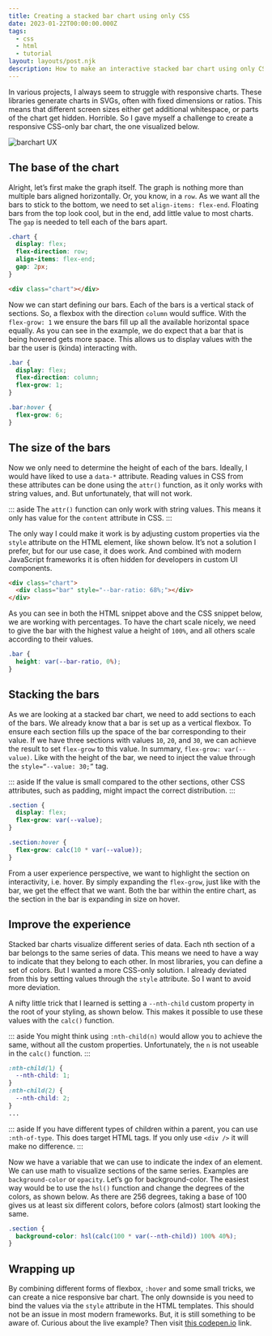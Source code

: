 ```yaml
---
title: Creating a stacked bar chart using only CSS
date: 2023-01-22T00:00:00.000Z
tags:
  - css
  - html
  - tutorial
layout: layouts/post.njk
description: How to make an interactive stacked bar chart using only CSS and HTML
---
```


In various projects, I always seem to struggle with responsive charts. These libraries generate charts in SVGs, often with fixed dimensions or ratios. This means that different screen sizes either get additional whitespace, or parts of the chart get hidden. Horrible. So I gave myself a challenge to create a responsive CSS-only bar chart, the one visualized below.

![barchart UX](/img/barchart.gif)

## The base of the chart

Alright, let’s first make the graph itself. The graph is nothing more than multiple bars aligned horizontally. Or, you know, in a `row`. As we want all the bars to stick to the bottom, we need to set `align-items: flex-end`. Floating bars from the top look cool, but in the end, add little value to most charts. The `gap` is needed to tell each of the bars apart.

```css
.chart {
  display: flex;
  flex-direction: row;
  align-items: flex-end;
  gap: 2px;
}
```

```html
<div class="chart"></div>
```

Now we can start defining our bars. Each of the bars is a vertical stack of sections. So, a flexbox with the direction `column` would suffice. With the `flex-grow: 1` we ensure the bars fill up all the available horizontal space equally. As you can see in the example, we do expect that a bar that is being hovered gets more space. This allows us to display values with the bar the user is (kinda) interacting with.

```css
.bar {
  display: flex;
  flex-direction: column;
  flex-grow: 1;
}

.bar:hover {
  flex-grow: 6;
}
```

## The size of the bars

Now we only need to determine the height of each of the bars. Ideally, I would have liked to use a `data-*` attribute. Reading values in CSS from these attributes can be done using the `attr()` function, as it only works with string values, and. But unfortunately, that will not work.

::: aside
The `attr()` function can only work with string values. This means it only has value for the `content` attribute in CSS.
:::

The only way I could make it work is by adjusting custom properties via the `style` attribute on the HTML element, like shown below. It’s not a solution I prefer, but for our use case, it does work. And combined with modern JavaScript frameworks it is often hidden for developers in custom UI components.

```html
<div class="chart">
  <div class="bar" style="--bar-ratio: 68%;"></div>
</div>
```

As you can see in both the HTML snippet above and the CSS snippet below, we are working with percentages. To have the chart scale nicely, we need to give the bar with the highest value a height of `100%`, and all others scale according to their values.

```css
.bar {
  height: var(--bar-ratio, 0%);
}
```

## Stacking the bars

As we are looking at a stacked bar chart, we need to add sections to each of the bars. We already know that a bar is set up as a vertical flexbox. To ensure each section fills up the space of the bar corresponding to their value. If we have three sections with values `10`, `20`, and `30`, we can achieve the result to set `flex-grow` to this value. In summary, `flex-grow: var(--value)`. Like with the height of the bar, we need to inject the value through the `style=“--value: 30;”` tag.

::: aside
If the value is small compared to the other sections, other CSS attributes, such as padding, might impact the correct distribution.
:::

```css
.section {
  display: flex;
  flex-grow: var(--value);
}

.section:hover {
  flex-grow: calc(10 * var(--value));
}
```

From a user experience perspective, we want to highlight the section on interactivity, i.e. hover. By simply expanding the `flex-grow`, just like with the bar, we get the effect that we want. Both the bar within the entire chart, as the section in the bar is expanding in size on hover.

## Improve the experience

Stacked bar charts visualize different series of data. Each nth section of a bar belongs to the same series of data. This means we need to have a way to indicate that they belong to each other. In most libraries, you can define a set of colors. But I wanted a more CSS-only solution. I already deviated from this by setting values through the `style` attribute. So I want to avoid more deviation.

A nifty little trick that I learned is setting a `--nth-child` custom property in the root of your styling, as shown below. This makes it possible to use these values with the `calc()` function.

::: aside
You might think using `:nth-child(n)` would allow you to achieve the same, without all the custom properties. Unfortunately, the `n` is not useable in the `calc()` function.
:::

```css
:nth-child(1) {
  --nth-child: 1;
}
:nth-child(2) {
  --nth-child: 2;
}
...
```

::: aside
If you have different types of children within a parent, you can use `:nth-of-type`. This does target HTML tags. If you only use `<div />` it will make no difference.
:::

Now we have a variable that we can use to indicate the index of an element. We can use math to visualize sections of the same series. Examples are `background-color` or `opacity`. Let’s go for background-color. The easiest way would be to use the `hsl()` function and change the degrees of the colors, as shown below. As there are 256 degrees, taking a base of 100 gives us at least six different colors, before colors (almost) start looking the same.

```css
.section {
  background-color: hsl(calc(100 * var(--nth-child)) 100% 40%);
}
```

## Wrapping up

By combining different forms of flexbox, `:hover` and some small tricks, we can create a nice responsive bar chart. The only downside is you need to bind the values via the `style` attribute in the HTML templates. This should not be an issue in most modern frameworks. But, it is still something to be aware of. Curious about the live example? Then visit [this codepen.io](https://codepen.io/kevtiq/pen/QWaQVMb) link.
